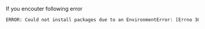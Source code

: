 If you encouter following error
```bash
ERROR: Could not install packages due to an EnvironmentError: [Errno 30] Read-only file system: '/global/common/cori_cle7/software/python/3.7-anaconda-2019.10/lib/python3.7/site-packages/corner-2.0.1.dist-info'
```
